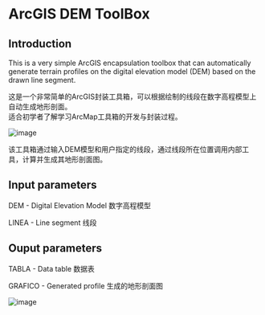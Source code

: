 # ArcGIS DEM ToolBox

## Introduction
This is a very simple ArcGIS encapsulation toolbox that can automatically generate terrain profiles on the digital elevation model (DEM) based on the drawn line segment.

这是一个非常简单的ArcGIS封装工具箱，可以根据绘制的线段在数字高程模型上自动生成地形剖面。<br>
适合初学者了解学习ArcMap工具箱的开发与封装过程。

![image](https://user-images.githubusercontent.com/97808991/150497782-6f39f84e-ea7b-401e-9a00-8076ce9688aa.png)

该工具箱通过输入DEM模型和用户指定的线段，通过线段所在位置调用内部工具，计算并生成其地形剖面图。

## Input parameters
DEM - Digital Elevation Model 数字高程模型

LINEA - Line segment 线段

## Ouput parameters
TABLA - Data table 数据表

GRAFICO - Generated profile 生成的地形剖面图

![image](https://user-images.githubusercontent.com/97808991/150498461-82990254-4001-4132-9162-53a146ff656f.png)
